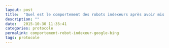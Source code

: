 ```yaml
---
layout: post
title:  "Quel est le comportement des robots indexeurs après avoir mis en ligne un site ou publié de nouvelles pages ?"
description: ""
date:   2015-10-30 11:35:41
categories: protocole
permalink: comportement-robot-indexeur-google-bing
tags: protocole
---
```

